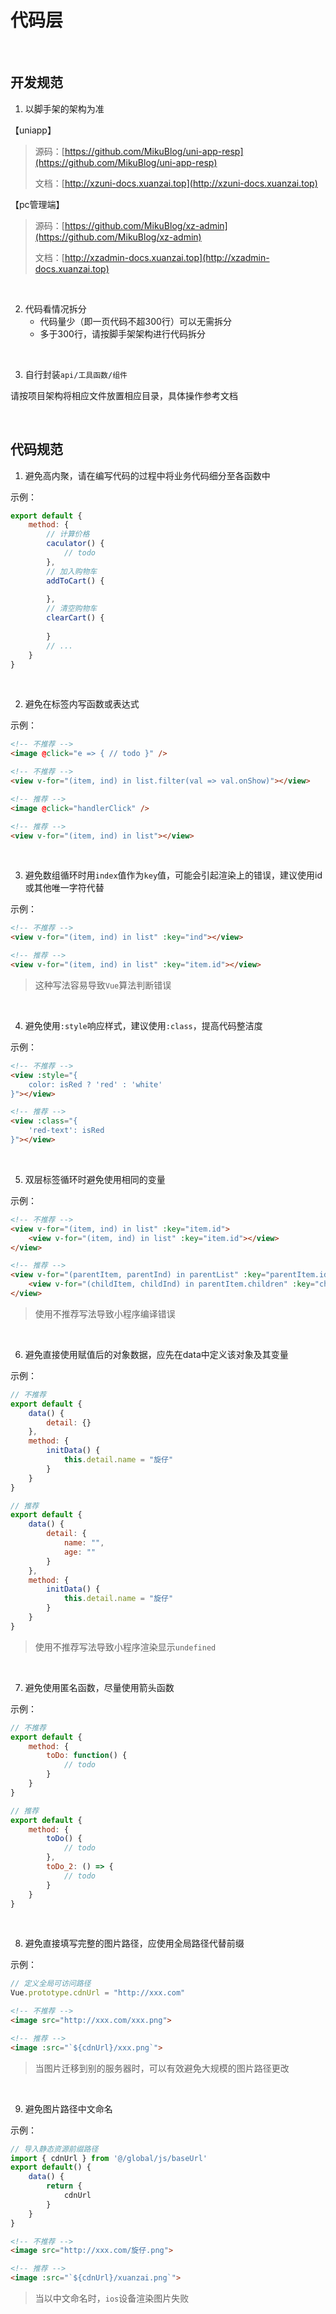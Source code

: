 # 代码层

<br/>

## 开发规范

1. 以脚手架的架构为准

【uniapp】	
> 源码：[https://github.com/MikuBlog/uni-app-resp](https://github.com/MikuBlog/uni-app-resp)
> 
> 文档：[http://xzuni-docs.xuanzai.top](http://xzuni-docs.xuanzai.top)

【pc管理端】	
> 源码：[https://github.com/MikuBlog/xz-admin](https://github.com/MikuBlog/xz-admin)
> 
> 文档：[http://xzadmin-docs.xuanzai.top](http://xzadmin-docs.xuanzai.top)

<br/>

2. 代码看情况拆分
	- 代码量少（即一页代码不超300行）可以无需拆分
	- 多于300行，请按脚手架架构进行代码拆分

<br/>

3. 自行封装`api/工具函数/组件`

请按项目架构将相应文件放置相应目录，具体操作参考文档

<br/>

## 代码规范

1. 避免高内聚，请在编写代码的过程中将业务代码细分至各函数中

示例：
```js
export default {
	method: {
		// 计算价格
		caculator() {
			// todo
		},
		// 加入购物车
		addToCart() {
			
		},
		// 清空购物车
		clearCart() {
			
		}
		// ...
	}
}
```

<br/>

2. 避免在标签内写函数或表达式

示例：
```html
<!-- 不推荐 -->
<image @click="e => { // todo }" />

<!-- 不推荐 -->
<view v-for="(item, ind) in list.filter(val => val.onShow)"></view>

<!-- 推荐 -->
<image @click="handlerClick" />

<!-- 推荐 -->
<view v-for="(item, ind) in list"></view>
```

<br/>

3. 避免数组循环时用`index`值作为`key`值，可能会引起渲染上的错误，建议使用id或其他唯一字符代替

示例：
```html
<!-- 不推荐 -->
<view v-for="(item, ind) in list" :key="ind"></view>

<!-- 推荐 -->
<view v-for="(item, ind) in list" :key="item.id"></view>
```

> 这种写法容易导致`Vue`算法判断错误

<br/>

4. 避免使用`:style`响应样式，建议使用`:class`，提高代码整洁度

示例：
```html
<!-- 不推荐 -->
<view :style="{
	color: isRed ? 'red' : 'white'
}"></view>

<!-- 推荐 -->
<view :class="{
	'red-text': isRed
}"></view>
```

<br/>

5. 双层标签循环时避免使用相同的变量

示例：
```html
<!-- 不推荐 -->
<view v-for="(item, ind) in list" :key="item.id">
	<view v-for="(item, ind) in list" :key="item.id"></view>
</view>

<!-- 推荐 -->
<view v-for="(parentItem, parentInd) in parentList" :key="parentItem.id">
	<view v-for="(childItem, childInd) in parentItem.children" :key="childItem.id"></view>
</view>
```

> 使用不推荐写法导致小程序编译错误

<br/>

6. 避免直接使用赋值后的对象数据，应先在data中定义该对象及其变量

示例：
```js
// 不推荐
export default {
	data() {
		detail: {}
	},
	method: {
		initData() {
			this.detail.name = "旋仔"
		}
	}
}

// 推荐 
export default {
	data() {
		detail: {
			name: "",
			age: ""
		}
	},
	method: {
		initData() {
			this.detail.name = "旋仔"
		}
	}
}
```

> 使用不推荐写法导致小程序渲染显示`undefined`

<br/>

7. 避免使用匿名函数，尽量使用箭头函数

示例：
```js
// 不推荐
export default {
	method: {
		toDo: function() {
			// todo
		}
	}
}

// 推荐
export default {
	method: {
		toDo() {
			// todo
		},
		toDo_2: () => {
			// todo
		}
	}
}
```

<br/>

8. 避免直接填写完整的图片路径，应使用全局路径代替前缀

示例：

```js
// 定义全局可访问路径
Vue.prototype.cdnUrl = "http://xxx.com"
```

```html
<!-- 不推荐 --> 
<image src="http://xxx.com/xxx.png">

<!-- 推荐 --> 
<image :src="`${cdnUrl}/xxx.png`">
```

> 当图片迁移到别的服务器时，可以有效避免大规模的图片路径更改

<br/>

9. 避免图片路径中文命名

示例：
```js
// 导入静态资源前缀路径
import { cdnUrl } from '@/global/js/baseUrl'
export default() {
	data() {
		return {
			cdnUrl
		}
	}
}
```

```html
<!-- 不推荐 --> 
<image src="http://xxx.com/旋仔.png">

<!-- 推荐 --> 
<image :src="`${cdnUrl}/xuanzai.png`">
```

> 当以中文命名时，`ios`设备渲染图片失败